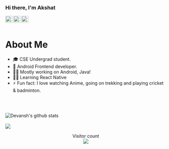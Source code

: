 ### Hi there, I'm Akshat 


<a href="https://www.linkedin.com/in/srivastavaakshat15/">
  <img align="left" alt="Akshat's LinkedIn" width="22px" src="https://cdn.jsdelivr.net/npm/simple-icons@v3/icons/linkedin.svg" />
</a>
<a href="https://www.instagram.com/Arsh1507/">
  <img align="left" alt="Akshat's Instagram" width="22px" src="https://cdn.jsdelivr.net/npm/simple-icons@v3/icons/instagram.svg" />
</a>
<a href="https://twitter.com/Arsh1507">
  <img align="left" alt="Akshat's Twitter" width="22px" src="https://cdn.jsdelivr.net/npm/simple-icons@3.2.0/icons/twitter.svg" />
</a> 

<br />
<br />

# About Me

- 🎓 CSE Undergrad student.
- 📱 Android Frontend developer.
- 👨‍💻 Mostly working on Android, Java!
- 👨‍💻 Learning React Native
- ⚡ Fun fact: I love watching Anime, going on trekking and playing cricket & badminton.

<br />
<br />

![Devansh's github stats](https://github-readme-stats.vercel.app/api?username=Arsh150701&show_icons=true&theme=tokyonight)
<br />
<br />
<img src="https://github-readme-stats.vercel.app/api/top-langs/?username=Arsh150701&theme=tokyonight&&layout=compact">

<p align="center"> 
  Visitor count<br>
  <img src="https://profile-counter.glitch.me/Arsh150701/count.svg" />
</p>
